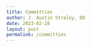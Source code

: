 ```yaml
---
title: Committies
author: J. Austin Straley, DO
date: 2023-02-28
layout: post
permalink: /committies
---
```


